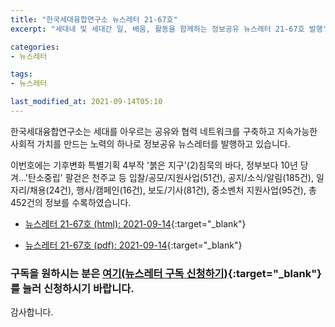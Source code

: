 ```yaml
---
title: "한국세대융합연구소 뉴스레터 21-67호"
excerpt: "세대내 및 세대간 일, 배움, 활동을 함께하는 정보공유 뉴스레터 21-67호 발행" 

categories:
- 뉴스레터

tags:
- 뉴스레터

last_modified_at: 2021-09-14T05:10
---
```


한국세대융합연구소는 세대를 아우르는 공유와 협력 네트워크를 구축하고 지속가능한 사회적 가치를 만드는 노력의 하나로 정보공유 뉴스레터를 발행하고 있습니다.

이번호에는 기후변화 특별기획 4부작 &#39;붉은 지구&#39;(2)침묵의 바다, 정부보다 10년 당겨…&#39;탄소중립&#39; 팔걷은 천주교 등 입찰/공모/지원사업(51건), 공지/소식/알림(185건), 일자리/채용(24건), 행사/캠페인(16건), 보도/기사(81건), 중소벤처 지원사업(95건), 총 452건의 정보를 수록하였습니다.

* [뉴스레터 21-67호 (html): 2021-09-14](https://gcrcenter.github.io/assets/htmls/gcrc_news_letter_20210914.html){:target="_blank"}

* [뉴스레터 21-67호 (pdf): 2021-09-14](https://gcrcenter.github.io/assets/pdfs/news_letter_20210914.pdf){:target="_blank"}


### 구독을 원하시는 분은 [여기(뉴스레터 구독 신청하기)](https://forms.gle/MJ5gVHCdunBXXWVB7){:target="_blank"} 를 눌러 신청하시기 바랍니다.


감사합니다.